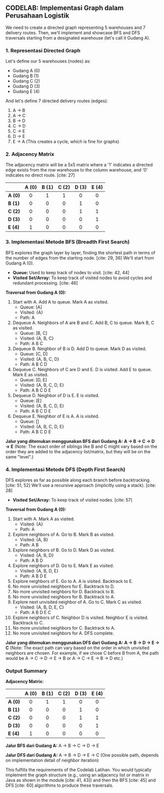 
## CODELAB: Implementasi Graph dalam Perusahaan Logistik

We need to create a directed graph representing 5 warehouses and 7 delivery routes. Then, we'll implement and showcase BFS and DFS traversals starting from a designated warehouse (let's call it Gudang A).

### 1. Representasi Directed Graph

Let's define our 5 warehouses (nodes) as:
* Gudang A (0)
* Gudang B (1)
* Gudang C (2)
* Gudang D (3)
* Gudang E (4)

And let's define 7 directed delivery routes (edges):
1.  A → B
2.  A → C
3.  B → D
4.  C → D
5.  C → E
6.  D → E
7.  E → A (This creates a cycle, which is fine for graphs)

### 2. Adjacency Matrix

The adjacency matrix will be a 5x5 matrix where a '1' indicates a directed edge exists from the row warehouse to the column warehouse, and '0' indicates no direct route. [cite: 27]

|       | A (0) | B (1) | C (2) | D (3) | E (4) |
| :---- | :---: | :---: | :---: | :---: | :---: |
| **A (0)** |   0   |   1   |   1   |   0   |   0   |
| **B (1)** |   0   |   0   |   0   |   1   |   0   |
| **C (2)** |   0   |   0   |   0   |   1   |   1   |
| **D (3)** |   0   |   0   |   0   |   0   |   1   |
| **E (4)** |   1   |   0   |   0   |   0   |   0   |

### 3. Implementasi Metode BFS (Breadth First Search)

BFS explores the graph layer by layer, finding the shortest path in terms of the number of edges from the starting node. [cite: 29, 36] We'll start from Gudang A (0).

* **Queue:** Used to keep track of nodes to visit. [cite: 42, 44]
* **Visited Set/Array:** To keep track of visited nodes to avoid cycles and redundant processing. [cite: 46]

**Traversal from Gudang A (0):**

1.  Start with A. Add A to queue. Mark A as visited.
    * Queue: [A]
    * Visited: {A}
    * Path: A
2.  Dequeue A. Neighbors of A are B and C. Add B, C to queue. Mark B, C as visited.
    * Queue: [B, C]
    * Visited: {A, B, C}
    * Path: A B C
3.  Dequeue B. Neighbor of B is D. Add D to queue. Mark D as visited.
    * Queue: [C, D]
    * Visited: {A, B, C, D}
    * Path: A B C D
4.  Dequeue C. Neighbors of C are D and E. D is visited. Add E to queue. Mark E as visited.
    * Queue: [D, E]
    * Visited: {A, B, C, D, E}
    * Path: A B C D E
5.  Dequeue D. Neighbor of D is E. E is visited.
    * Queue: [E]
    * Visited: {A, B, C, D, E}
    * Path: A B C D E
6.  Dequeue E. Neighbor of E is A. A is visited.
    * Queue: []
    * Visited: {A, B, C, D, E}
    * Path: A B C D E

**Jalur yang ditemukan menggunakan BFS dari Gudang A:** **A → B → C → D → E**
(Note: The exact order of siblings like B and C might vary based on the order they are added to the adjacency list/matrix, but they will be on the same "level".)

### 4. Implementasi Metode DFS (Depth First Search)

DFS explores as far as possible along each branch before backtracking. [cite: 51, 52] We'll use a recursive approach (implicitly using a stack). [cite: 28]

* **Visited Set/Array:** To keep track of visited nodes. [cite: 57]

**Traversal from Gudang A (0):**

1.  Start with A. Mark A as visited.
    * Visited: {A}
    * Path: A
2.  Explore neighbors of A. Go to B. Mark B as visited.
    * Visited: {A, B}
    * Path: A B
3.  Explore neighbors of B. Go to D. Mark D as visited.
    * Visited: {A, B, D}
    * Path: A B D
4.  Explore neighbors of D. Go to E. Mark E as visited.
    * Visited: {A, B, D, E}
    * Path: A B D E
5.  Explore neighbors of E. Go to A. A is visited. Backtrack to E.
6.  No more unvisited neighbors for E. Backtrack to D.
7.  No more unvisited neighbors for D. Backtrack to B.
8.  No more unvisited neighbors for B. Backtrack to A.
9.  Explore next unvisited neighbor of A. Go to C. Mark C as visited.
    * Visited: {A, B, D, E, C}
    * Path: A B D E C
10. Explore neighbors of C. Neighbor D is visited. Neighbor E is visited. Backtrack to C.
11. No more unvisited neighbors for C. Backtrack to A.
12. No more unvisited neighbors for A. DFS complete.

**Jalur yang ditemukan menggunakan DFS dari Gudang A:** **A → B → D → E → C**
(Note: The exact path can vary based on the order in which unvisited neighbors are chosen. For example, if we chose C before B from A, the path would be A → C → D → E → B or A → C → E → B → D etc.)

### Output Summary

**Adjacency Matrix:**

|       | A (0) | B (1) | C (2) | D (3) | E (4) |
| :---- | :---: | :---: | :---: | :---: | :---: |
| **A (0)** |   0   |   1   |   1   |   0   |   0   |
| **B (1)** |   0   |   0   |   0   |   1   |   0   |
| **C (2)** |   0   |   0   |   0   |   1   |   1   |
| **D (3)** |   0   |   0   |   0   |   0   |   1   |
| **E (4)** |   1   |   0   |   0   |   0   |   0   |

**Jalur BFS dari Gudang A:** A → B → C → D → E

**Jalur DFS dari Gudang A:** A → B → D → E → C (One possible path, depends on implementation detail of neighbor iteration)

This fulfills the requirements of the Codelab Latihan. You would typically implement the graph structure (e.g., using an adjacency list or matrix in Java as shown in the module [cite: 41, 43]) and then the BFS [cite: 45] and DFS [cite: 60] algorithms to produce these traversals.